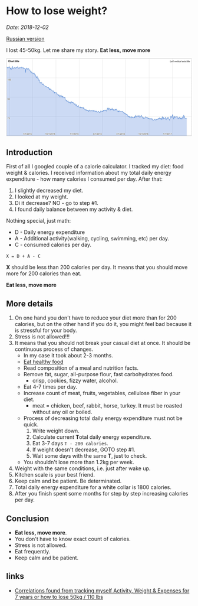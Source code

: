 # How to lose weight?

*Date: 2018-12-02*

[Russian version](how-to-lose-weight-ru.md)

I lost 45-50kg. Let me share my story. **Eat less, move more**

![weight](assets/weight.jpg?raw=true)

## Introduction

First of all I googled couple of a calorie calculator. I tracked my diet: food weight & calories. I received information about my total daily energy expenditure - how many calories I consumed per day. After that:

1. I slightly decreased my diet.
2. I looked at my weight.
3. Di it decrease? NO - go to step #1.
4. I found daily balance between my activity & diet.

Nothing special, just math:

* D - Daily energy expenditure
* A - Additional activity(walking, cycling, swimming, etc) per day.
* C - consumed calories per day.

```
X = D + A - C
```

**Х** should be less than 200 calories per day. It means that you should move more for 200 calories than eat.

**Eat less, move more**

## More details

1. On one hand you don't have to reduce your diet more than for 200 calories, but on the other hand if you do it, you might feel bad because it is stressful for your body.
2. Stress is not allowed!!!
3. It means that you should not break your casual diet at once. It should be continuous process of changes.
    * In my case it took about 2-3 months.
    * [Eat healthy food](http://sportwiki.to/%D0%A0%D0%B0%D1%86%D0%B8%D0%BE%D0%BD%D0%B0%D0%BB%D1%8C%D0%BD%D0%BE%D0%B5_%D0%BF%D0%B8%D1%82%D0%B0%D0%BD%D0%B8%D0%B5)
    * Read composition of a meal and nutrition facts.
    * Remove fat, sugar, all-purpose flour, fast carbohydrates food.
        * crisp, cookies, fizzy water, alcohol.
    * Eat 4-7 times per day.
    * Increase count of meat, fruits, vegetables, cellulose fiber in your diet.
        * meat = chicken, beef, rabbit, horse, turkey. It must be roasted without any oil or boiled.
    * Process of decreasing total daily energy expenditure must not be quick.
        1. Write weight down.
        2. Calculate current **T**otal daily energy expenditure.
        3. Eat 3-7 days `T - 200 calories`.
        4. If weight doesn't decrease, GOTO step #1.
        5. Wait some days with the same **T**, just to check.
    * You shouldn't lose more than 1.2kg per week.
4. Weight with the same conditions, i.e. just after wake up.
5. Kitchen scale is your best friend.
6. Keep calm and be patient. Be determinated.
7. Total daily energy expenditure for a white collar is 1800 calories.
8. After you finish spent some months for step by step increasing calories per day.

## Conclusion

* **Eat less, move more**.
* You don't have to know exact count of calories.
* Stress is not allowed.
* Eat frequently.
* Keep calm and be patient.

## links

* [Correlations found from tracking myself Activity, Weight & Expenses for 7 years or how to lose 50kg / 110 lbs](https://www.reddit.com/r/dataisbeautiful/comments/f8tkzb/oc_correlations_found_from_tracking_myself/)